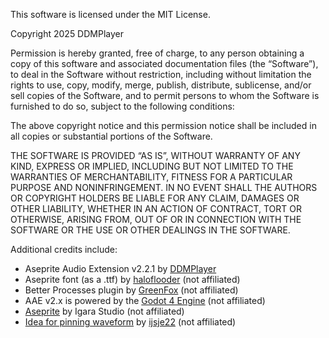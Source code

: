 This software is licensed under the MIT License.

Copyright 2025 DDMPlayer

Permission is hereby granted, free of charge, to any person obtaining a copy of this software and associated documentation files (the “Software”), to deal in the Software without restriction, including without limitation the rights to use, copy, modify, merge, publish, distribute, sublicense, and/or sell copies of the Software, and to permit persons to whom the Software is furnished to do so, subject to the following conditions:

The above copyright notice and this permission notice shall be included in all copies or substantial portions of the Software.

THE SOFTWARE IS PROVIDED “AS IS”, WITHOUT WARRANTY OF ANY KIND, EXPRESS OR IMPLIED, INCLUDING BUT NOT LIMITED TO THE WARRANTIES OF MERCHANTABILITY, FITNESS FOR A PARTICULAR PURPOSE AND NONINFRINGEMENT. IN NO EVENT SHALL THE AUTHORS OR COPYRIGHT HOLDERS BE LIABLE FOR ANY CLAIM, DAMAGES OR OTHER LIABILITY, WHETHER IN AN ACTION OF CONTRACT, TORT OR OTHERWISE, ARISING FROM, OUT OF OR IN CONNECTION WITH THE SOFTWARE OR THE USE OR OTHER DEALINGS IN THE SOFTWARE.



Additional credits include:

- Aseprite Audio Extension v2.2.1 by [DDMPlayer](https://bsky.app/profile/ddmplayer.bsky.social)
- Aseprite font (as a .ttf) by [haloflooder](https://www.youtube.com/user/haloflooder) (not affiliated)
- Better Processes plugin by [GreenFox](https://gitlab.com/greenfox) (not affiliated)
- AAE v2.x is powered by the [Godot 4 Engine](https://godotengine.org/) (not affiliated)
- [Aseprite](https://www.aseprite.org/) by Igara Studio (not affiliated)
- [Idea for pinning waveform](url=https://itch.io/post/10289107) by [ijsje22](https://ijsje22.itch.io/) (not affiliated)
